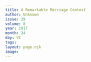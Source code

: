 ```yaml
---
title: A Remarkable Marriage Contest
author: Unknown
issue: 29
volume: 8
year: 1917
month: 34
day: VI
tags:
layout: page.njk
image:
---
```

